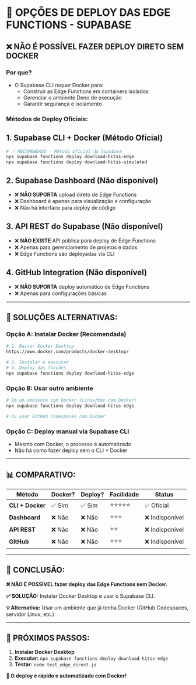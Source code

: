 # 🚀 **OPÇÕES DE DEPLOY DAS EDGE FUNCTIONS - SUPABASE**

## ❌ **NÃO É POSSÍVEL FAZER DEPLOY DIRETO SEM DOCKER**

### **Por que?**
- O Supabase CLI requer Docker para:
  - Construir as Edge Functions em containers isolados
  - Gerenciar o ambiente Deno de execução
  - Garantir segurança e isolamento

### **Métodos de Deploy Oficiais:**

## 1. **Supabase CLI + Docker (Método Oficial)**
```bash
# ✅ RECOMENDADO - Método oficial do Supabase
npx supabase functions deploy download-hitss-edge
npx supabase functions deploy download-hitss-simulated
```

## 2. **Supabase Dashboard (Não disponível)**
- ❌ **NÃO SUPORTA** upload direto de Edge Functions
- ❌ Dashboard é apenas para visualização e configuração
- ❌ Não há interface para deploy de código

## 3. **API REST do Supabase (Não disponível)**
- ❌ **NÃO EXISTE** API pública para deploy de Edge Functions
- ❌ Apenas para gerenciamento de projetos e dados
- ❌ Edge Functions são deployadas via CLI

## 4. **GitHub Integration (Não disponível)**
- ❌ **NÃO SUPORTA** deploy automático de Edge Functions
- ❌ Apenas para configurações básicas

---

## 🎯 **SOLUÇÕES ALTERNATIVAS:**

### **Opção A: Instalar Docker (Recomendada)**
```bash
# 1. Baixar Docker Desktop
https://www.docker.com/products/docker-desktop/

# 2. Instalar e executar
# 3. Deploy das funções
npx supabase functions deploy download-hitss-edge
```

### **Opção B: Usar outro ambiente**
```bash
# Em um ambiente com Docker (Linux/Mac com Docker)
npx supabase functions deploy download-hitss-edge

# Ou usar GitHub Codespaces com Docker
```

### **Opção C: Deploy manual via Supabase CLI**
- Mesmo com Docker, o processo é automatizado
- Não há como fazer deploy sem o CLI + Docker

---

## 📊 **COMPARATIVO:**

| Método | Docker? | Deploy? | Facilidade | Status |
|--------|---------|---------|------------|--------|
| **CLI + Docker** | ✅ Sim | ✅ Sim | ⭐⭐⭐⭐⭐ | ✅ Oficial |
| **Dashboard** | ❌ Não | ❌ Não | ⭐⭐⭐ | ❌ Indisponível |
| **API REST** | ❌ Não | ❌ Não | ⭐⭐ | ❌ Indisponível |
| **GitHub** | ❌ Não | ❌ Não | ⭐⭐⭐ | ❌ Indisponível |

---

## 🚨 **CONCLUSÃO:**

**❌ NÃO É POSSÍVEL fazer deploy das Edge Functions sem Docker.**

**✅ SOLUÇÃO:** Instalar Docker Desktop e usar o Supabase CLI.

**💡 Alternativa:** Usar um ambiente que já tenha Docker (GitHub Codespaces, servidor Linux, etc.)

---

## 🎉 **PRÓXIMOS PASSOS:**

1. **Instalar Docker Desktop**
2. **Executar:** `npx supabase functions deploy download-hitss-edge`
3. **Testar:** `node test_edge_direct.js`

**🎯 O deploy é rápido e automatizado com Docker!**
